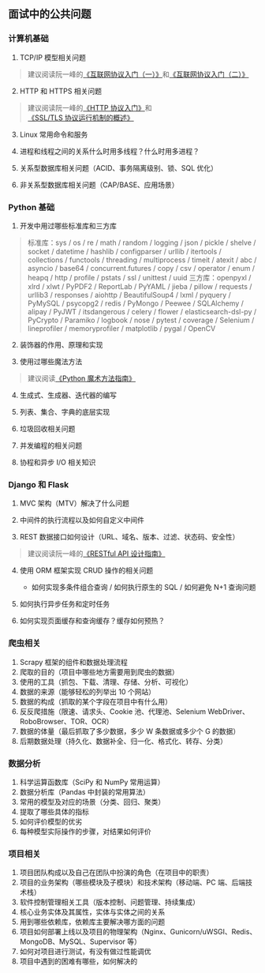 ## 面试中的公共问题

### 计算机基础

1. TCP/IP 模型相关问题

> 建议阅读阮一峰的[《互联网协议入门（一）》](http://www.ruanyifeng.com/blog/2012/05/internet_protocol_suite_part_i.html)和[《互联网协议入门（二）》](http://www.ruanyifeng.com/blog/2012/06/internet_protocol_suite_part_ii.html)

2. HTTP 和 HTTPS 相关问题

> 建议阅读阮一峰的[《HTTP 协议入门》](http://www.ruanyifeng.com/blog/2016/08/http.html)和[《SSL/TLS 协议运行机制的概述》](http://www.ruanyifeng.com/blog/2014/02/ssl_tls.html)

3. Linux 常用命令和服务

4. 进程和线程之间的关系什么时用多线程？什么时用多进程？

5. 关系型数据库相关问题（ACID、事务隔离级别、锁、SQL 优化）

6. 非关系型数据库相关问题（CAP/BASE、应用场景）

### Python 基础

1. 开发中用过哪些标准库和三方库

> 标准库：sys / os / re / math / random / logging / json / pickle / shelve / socket / datetime / hashlib / configparser / urllib / itertools / collections / functools / threading / multiprocess / timeit / atexit / abc / asyncio / base64 / concurrent.futures / copy / csv / operator / enum / heapq / http / profile / pstats / ssl / unittest / uuid
> 三方库：openpyxl / xlrd / xlwt / PyPDF2 / ReportLab / PyYAML / jieba / pillow / requests / urllib3 / responses / aiohttp / BeautifulSoup4 / lxml / pyquery / PyMySQL / psycopg2 / redis / PyMongo / Peewee / SQLAlchemy / alipay / PyJWT / itsdangerous / celery / flower / elasticsearch-dsl-py / PyCrypto / Paramiko / logbook / nose / pytest / coverage / Selenium / lineprofiler / memoryprofiler / matplotlib / pygal / OpenCV

2. 装饰器的作用、原理和实现

3. 使用过哪些魔法方法

> 建议阅读[《Python 魔术方法指南》](https://pycoders-weekly-chinese.readthedocs.io/en/latest/issue6/a-guide-to-pythons-magic-methods.html)

4. 生成式、生成器、迭代器的编写

5. 列表、集合、字典的底层实现

6. 垃圾回收相关问题

7. 并发编程的相关问题

8. 协程和异步 I/O 相关知识

### Django 和 Flask

1. MVC 架构（MTV）解决了什么问题

2. 中间件的执行流程以及如何自定义中间件

3. REST 数据接口如何设计（URL、域名、版本、过滤、状态码、安全性）

> 建议阅读阮一峰的[《RESTful API 设计指南》](http://www.ruanyifeng.com/blog/2014/05/restful_api.html)

4. 使用 ORM 框架实现 CRUD 操作的相关问题

   - 如何实现多条件组合查询 / 如何执行原生的 SQL / 如何避免 N+1 查询问题

5. 如何执行异步任务和定时任务

6. 如何实现页面缓存和查询缓存？缓存如何预热？

### 爬虫相关

1. Scrapy 框架的组件和数据处理流程
2. 爬取的目的（项目中哪些地方需要用到爬虫的数据）
3. 使用的工具（抓包、下载、清理、存储、分析、可视化）
4. 数据的来源（能够轻松的列举出 10 个网站）
5. 数据的构成（抓取的某个字段在项目中有什么用）
6. 反反爬措施（限速、请求头、Cookie 池、代理池、Selenium WebDriver、RoboBrowser、TOR、OCR）
7. 数据的体量（最后抓取了多少数据，多少 W 条数据或多少个 G 的数据）
8. 后期数据处理（持久化、数据补全、归一化、格式化、转存、分类）

### 数据分析

1. 科学运算函数库（SciPy 和 NumPy 常用运算）
2. 数据分析库（Pandas 中封装的常用算法）
3. 常用的模型及对应的场景（分类、回归、聚类）
4. 提取了哪些具体的指标
5. 如何评价模型的优劣
6. 每种模型实际操作的步骤，对结果如何评价

### 项目相关

1. 项目团队构成以及自己在团队中扮演的角色（在项目中的职责）
2. 项目的业务架构（哪些模块及子模块）和技术架构（移动端、PC 端、后端技术栈）
3. 软件控制管理相关工具（版本控制、问题管理、持续集成）
4. 核心业务实体及其属性，实体与实体之间的关系
5. 用到哪些依赖库，依赖库主要解决哪方面的问题
6. 项目如何部署上线以及项目的物理架构（Nginx、Gunicorn/uWSGI、Redis、MongoDB、MySQL、Supervisor 等）
7. 如何对项目进行测试，有没有做过性能调优
8. 项目中遇到的困难有哪些，如何解决的
